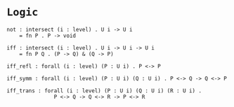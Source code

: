 # `Logic`

    not : intersect (i : level) . U i -> U i
        = fn P . P -> void

    iff : intersect (i : level) . U i -> U i -> U i
        = fn P Q . (P -> Q) & (Q -> P)

    iff_refl : forall (i : level) (P : U i) . P <-> P

    iff_symm : forall (i : level) (P : U i) (Q : U i) . P <-> Q -> Q <-> P

    iff_trans : forall (i : level) (P : U i) (Q : U i) (R : U i) .
                   P <-> Q -> Q <-> R -> P <-> R
